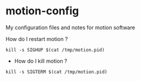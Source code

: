 # motion-config
My configuration files and notes for motion software

How do I restart motion ? 
```
kill -s SIGHUP $(cat /tmp/motion.pid)
```
* How do I kill motion ? 
```
kill -s SIGTERM $(cat /tmp/motion.pid)
```
